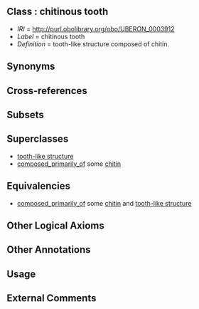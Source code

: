 
## Class : chitinous tooth

 * *IRI* = http://purl.obolibrary.org/obo/UBERON_0003912
 * *Label* = chitinous tooth
 * *Definition* = tooth-like structure composed of chitin.

## Synonyms


## Cross-references


## Subsets


## Superclasses

 * [tooth-like structure](../../UBERON/13/UBERON_0003913.md)
 * [composed_primarily_of](../../UBREL/02/UBREL_0000002.md) some [chitin](../../CHEBI/29/CHEBI_17029.md)

## Equivalencies

 * [composed_primarily_of](../../UBREL/02/UBREL_0000002.md) some [chitin](../../CHEBI/29/CHEBI_17029.md) and [tooth-like structure](../../UBERON/13/UBERON_0003913.md)

## Other Logical Axioms


## Other Annotations


## Usage


## External Comments

